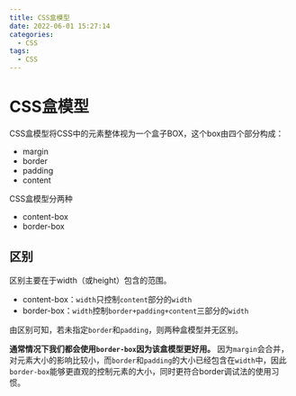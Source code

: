 ```yaml
---
title: CSS盒模型
date: 2022-06-01 15:27:14
categories:
  - CSS
tags: 
  - CSS
---
```


# CSS盒模型

CSS盒模型将CSS中的元素整体视为一个盒子BOX，这个box由四个部分构成：
- margin
- border
- padding
- content

CSS盒模型分两种
- content-box
- border-box

## 区别

区别主要在于width（或height）包含的范围。

- content-box：`width`只控制`content`部分的`width`
- border-box：`width`控制`border+padding+content`三部分的`width`

由区别可知，若未指定`border`和`padding`，则两种盒模型并无区别。


**通常情况下我们都会使用`border-box`因为该盒模型更好用。**
因为`margin`会合并，对元素大小的影响比较小，而`border`和`padding`的大小已经包含在`width`中，因此`border-box`能够更直观的控制元素的大小，同时更符合border调试法的使用习惯。